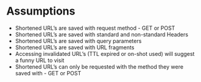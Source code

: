 # Assumptions
- Shortened URL’s are saved with request method - GET or POST
- Shortened URL’s are saved with standard and non-standard Headers
- Shortened URL’s are saved with query parameters
- Shortened URL’s are saved with URL fragments
- Accessing invalidated URL’s (TTL expired or on-shot used) will suggest a funny URL to visit
- Shortened URL’s can only be requested with the method they were saved with - GET or POST